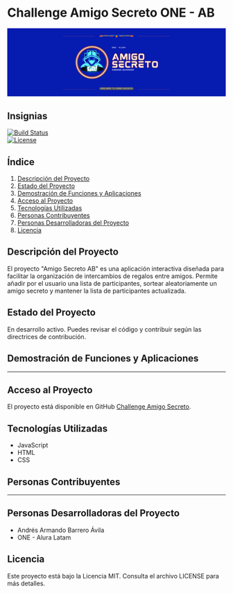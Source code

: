 # Challenge Amigo Secreto ONE - AB

![Amigo Secreto](assets/amigo.banner.secreto7.png)  

## Insignias  
[![Build Status](https://img.shields.io/badge/build-passing-brightgreen)](#)  
[![License](https://img.shields.io/badge/license-MIT-blue)](LICENSE)  

## Índice  
1. [Descripción del Proyecto](#descripción-del-proyecto)  
2. [Estado del Proyecto](#estado-del-proyecto)  
3. [Demostración de Funciones y Aplicaciones](#demostración-de-funciones-y-aplicaciones)  
4. [Acceso al Proyecto](#acceso-al-proyecto)  
5. [Tecnologías Utilizadas](#tecnologías-utilizadas)  
6. [Personas Contribuyentes](#personas-contribuyentes)  
7. [Personas Desarrolladoras del Proyecto](#personas-desarrolladoras-del-proyecto)  
8. [Licencia](#licencia)  

## Descripción del Proyecto  
El proyecto "Amigo Secreto AB" es una aplicación interactiva diseñada para facilitar la organización de intercambios de regalos entre amigos. Permite añadir por el usuario una lista de participantes, sortear aleatoriamente un amigo secreto y mantener la lista de participantes actualizada.  

## Estado del Proyecto  
En desarrollo activo. Puedes revisar el código y contribuir según las directrices de contribución.  

## Demostración de Funciones y Aplicaciones  
-------------------------------------------

## Acceso al Proyecto  
El proyecto está disponible en GitHub [Challenge Amigo Secreto](https://github.com/Andresarbarrero/Challenge-amigo-secreto-ONE).

## Tecnologías Utilizadas  
- JavaScript  
- HTML  
- CSS  

## Personas Contribuyentes  
--------------------------

## Personas Desarrolladoras del Proyecto  
- Andrés Armando Barrero Ávila
- ONE - Alura Latam

## Licencia  
Este proyecto está bajo la Licencia MIT. Consulta el archivo LICENSE para más detalles.
